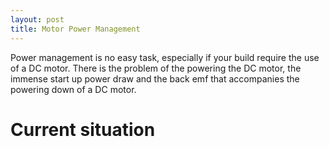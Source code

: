 ```yaml
---
layout: post
title: Motor Power Management
---
```


Power management is no easy task, especially if your build require the use of a DC motor. There is the problem of the powering the DC motor, the immense start up power draw and the back emf that accompanies the powering down of a DC motor. 

# Current situation

